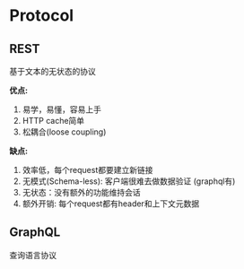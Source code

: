 # Protocol

## REST
基于文本的无状态的协议

**优点:**

1. 易学，易懂，容易上手
2. HTTP cache简单
3. 松耦合(loose coupling)

**缺点:**

1. 效率低，每个request都要建立新链接
2. 无模式(Schema-less): 客户端很难去做数据验证 (graphql有)
3. 无状态：没有额外的功能维持会话
4. 额外开销: 每个request都有header和上下文元数据


## GraphQL
查询语言协议